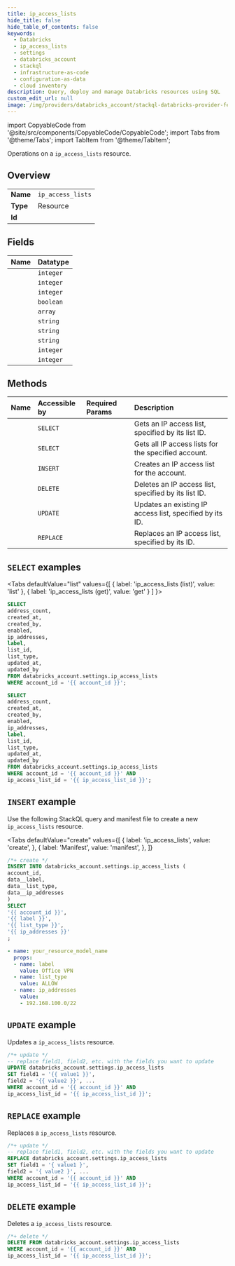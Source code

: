 ```yaml
---
title: ip_access_lists
hide_title: false
hide_table_of_contents: false
keywords:
  - Databricks
  - ip_access_lists
  - settings
  - databricks_account
  - stackql
  - infrastructure-as-code
  - configuration-as-data
  - cloud inventory
description: Query, deploy and manage Databricks resources using SQL
custom_edit_url: null
image: /img/providers/databricks_account/stackql-databricks-provider-featured-image.png
---
```


import CopyableCode from '@site/src/components/CopyableCode/CopyableCode';
import Tabs from '@theme/Tabs';
import TabItem from '@theme/TabItem';

Operations on a <code>ip_access_lists</code> resource.  

## Overview
<table><tbody>
<tr><td><b>Name</b></td><td><code>ip_access_lists</code></td></tr>
<tr><td><b>Type</b></td><td>Resource</td></tr>
<tr><td><b>Id</b></td><td><CopyableCode code="databricks_account.settings.ip_access_lists" /></td></tr>
</tbody></table>

## Fields
| Name | Datatype |
|:-----|:---------|
| <CopyableCode code="address_count" /> | `integer` |
| <CopyableCode code="created_at" /> | `integer` |
| <CopyableCode code="created_by" /> | `integer` |
| <CopyableCode code="enabled" /> | `boolean` |
| <CopyableCode code="ip_addresses" /> | `array` |
| <CopyableCode code="label" /> | `string` |
| <CopyableCode code="list_id" /> | `string` |
| <CopyableCode code="list_type" /> | `string` |
| <CopyableCode code="updated_at" /> | `integer` |
| <CopyableCode code="updated_by" /> | `integer` |

## Methods
| Name | Accessible by | Required Params | Description |
|:-----|:--------------|:----------------|:------------|
| <CopyableCode code="get" /> | `SELECT` | <CopyableCode code="account_id, ip_access_list_id" /> | Gets an IP access list, specified by its list ID. |
| <CopyableCode code="list" /> | `SELECT` | <CopyableCode code="account_id" /> | Gets all IP access lists for the specified account. |
| <CopyableCode code="create" /> | `INSERT` | <CopyableCode code="account_id" /> | Creates an IP access list for the account. |
| <CopyableCode code="delete" /> | `DELETE` | <CopyableCode code="account_id, ip_access_list_id" /> | Deletes an IP access list, specified by its list ID. |
| <CopyableCode code="update" /> | `UPDATE` | <CopyableCode code="account_id, ip_access_list_id" /> | Updates an existing IP access list, specified by its ID. |
| <CopyableCode code="replace" /> | `REPLACE` | <CopyableCode code="account_id, ip_access_list_id" /> | Replaces an IP access list, specified by its ID. |

## `SELECT` examples

<Tabs
    defaultValue="list"
    values={[
        { label: 'ip_access_lists (list)', value: 'list' },
        { label: 'ip_access_lists (get)', value: 'get' }
    ]
}>
<TabItem value="list">

```sql
SELECT
address_count,
created_at,
created_by,
enabled,
ip_addresses,
label,
list_id,
list_type,
updated_at,
updated_by
FROM databricks_account.settings.ip_access_lists
WHERE account_id = '{{ account_id }}';
```

</TabItem>
<TabItem value="get">

```sql
SELECT
address_count,
created_at,
created_by,
enabled,
ip_addresses,
label,
list_id,
list_type,
updated_at,
updated_by
FROM databricks_account.settings.ip_access_lists
WHERE account_id = '{{ account_id }}' AND
ip_access_list_id = '{{ ip_access_list_id }}';
```

</TabItem>
</Tabs>

## `INSERT` example

Use the following StackQL query and manifest file to create a new <code>ip_access_lists</code> resource.

<Tabs
    defaultValue="create"
    values={[
        { label: 'ip_access_lists', value: 'create', },
        { label: 'Manifest', value: 'manifest', },
    ]}
>
<TabItem value="create">

```sql
/*+ create */
INSERT INTO databricks_account.settings.ip_access_lists (
account_id,
data__label,
data__list_type,
data__ip_addresses
)
SELECT 
'{{ account_id }}',
'{{ label }}',
'{{ list_type }}',
'{{ ip_addresses }}'
;
```

</TabItem>
<TabItem value="manifest">

```yaml
- name: your_resource_model_name
  props:
  - name: label
    value: Office VPN
  - name: list_type
    value: ALLOW
  - name: ip_addresses
    value:
    - 192.168.100.0/22

```

</TabItem>
</Tabs>

## `UPDATE` example

Updates a <code>ip_access_lists</code> resource.

```sql
/*+ update */
-- replace field1, field2, etc. with the fields you want to update        
UPDATE databricks_account.settings.ip_access_lists
SET field1 = '{{ value1 }}',
field2 = '{{ value2 }}', ...
WHERE account_id = '{{ account_id }}' AND
ip_access_list_id = '{{ ip_access_list_id }}';
```

## `REPLACE` example

Replaces a <code>ip_access_lists</code> resource.

```sql
/*+ update */
-- replace field1, field2, etc. with the fields you want to update
REPLACE databricks_account.settings.ip_access_lists
SET field1 = '{ value1 }',
field2 = '{ value2 }', ...
WHERE account_id = '{{ account_id }}' AND
ip_access_list_id = '{{ ip_access_list_id }}';
```

## `DELETE` example

Deletes a <code>ip_access_lists</code> resource.

```sql
/*+ delete */
DELETE FROM databricks_account.settings.ip_access_lists
WHERE account_id = '{{ account_id }}' AND
ip_access_list_id = '{{ ip_access_list_id }}';
```
